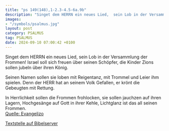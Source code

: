 ```yaml
---
title: "ps 149(148),1-2.3-4.5-6a.9b"
description: "Singet dem HERRN ein neues Lied,  sein Lob in der Versammlung der Frommen! Israel soll sich freuen über seinen Schöpfer,  die Kinder Zions sollen jubeln über ihren König.  Seinen Namen sollen sie loben mit Reigentanz,  mit Trommel und Leier ihm spielen. Denn der HERR hat an se...."
images:
- "/symbols/psalmus.jpg"
layout: post
category: PSALMUS
tag: PSALMUS
date: 2024-09-10 07:00:42 +0100
---
```

Singet dem HERRN ein neues Lied, 
sein Lob in der Versammlung der Frommen!
Israel soll sich freuen über seinen Schöpfer, 
die Kinder Zions sollen jubeln über ihren König.

Seinen Namen sollen sie loben mit Reigentanz, 
mit Trommel und Leier ihm spielen.
Denn der HERR hat an seinem Volk Gefallen, 
er krönt die Gebeugten mit Rettung.<!--more-->

In Herrlichkeit sollen die Frommen frohlocken, 
sie sollen jauchzen auf ihren Lagern,
Hochgesänge auf Gott in ihrer Kehle,
Lichtglanz ist das all seinen Frommen.<br>
[Quelle: Evangelizo](https://evangeliumtagfuertag.org/DE/gospel)

[Textstelle auf Bibelserver](https://www.bibleserver.com/EU/ps149(148),1-2.3-4.5-6a.9b)
